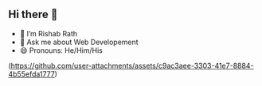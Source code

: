 ## Hi there 👋
<ul><li>🔭 I’m Rishab Rath
</li><li>💬 Ask me about Web Developement</li><li>😄 Pronouns: He/Him/His</li>
</ul>

(https://github.com/user-attachments/assets/c9ac3aee-3303-41e7-8884-4b55efda1777)



<!--
**rishabrath31/rishabrath31** is a ✨ _special_ ✨ repository because its `README.md` (this file) appears on your GitHub profile.

Here are some ideas to get you started:

- 🔭 I’m currently working on ...
- 🌱 I’m currently learning ...
- 👯 I’m looking to collaborate on ...
- 🤔 I’m looking for help with ...
- 💬 Ask me about ...
- 📫 How to reach me: ...
- 😄 Pronouns: ...
- ⚡ Fun fact: ...
-->
